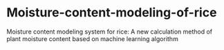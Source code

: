 # Moisture-content-modeling-of-rice
Moisture content modeling system for rice: A new calculation method of plant moisture content based on machine learning algorithm
